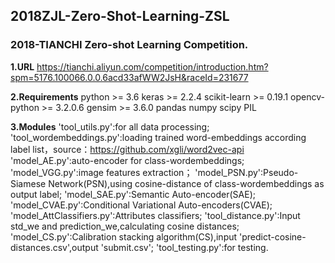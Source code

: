 ## 2018ZJL-Zero-Shot-Learning-ZSL
### 2018-TIANCHI Zero-shot Learning Competition.

**1.URL**
https://tianchi.aliyun.com/competition/introduction.htm?spm=5176.100066.0.0.6acd33afWW2JsH&raceId=231677

**2.Requirements**
    python >= 3.6
    keras >= 2.2.4
    scikit-learn >= 0.19.1
    opencv-python >= 3.2.0.6
    gensim >= 3.6.0
    pandas
    numpy
    scipy
    PIL

**3.Modules**
    'tool_utils.py':for all data processing;
    'tool_wordembeddings.py':loading trained word-embeddings according label list，source：https://github.com/xgli/word2vec-api
    'model_AE.py':auto-encoder for class-wordembeddings;
    'model_VGG.py':image features extraction；
    'model_PSN.py':Pseudo-Siamese Network(PSN),using cosine-distance of class-wordembeddings as output label;
    'model_SAE.py':Semantic Auto-encoder(SAE);
    'model_CVAE.py':Conditional Variational Auto-encoders(CVAE);
    'model_AttClassifiers.py':Attributes classifiers;
    'tool_distance.py':Input std_we and prediction_we,calculating cosine distances;
    'model_CS.py':Calibration stacking algorithm(CS),input 'predict-cosine-distances.csv',output 'submit.csv';
    'tool_testing.py':for testing.
    
    
    

